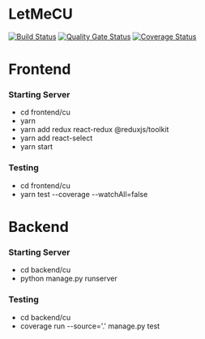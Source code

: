 # LetMeCU

[![Build Status](https://app.travis-ci.com/swsnu/swppfall2022-team19.svg?branch=main)](https://app.travis-ci.com/swsnu/swppfall2022-team19)
[![Quality Gate Status](https://sonarcloud.io/api/project_badges/measure?project=swsnu_swppfall2022-team19&metric=alert_status)](https://sonarcloud.io/summary/new_code?id=swsnu_swppfall2022-team19)
[![Coverage Status](https://coveralls.io/repos/github/swsnu/swppfall2022-team19/badge.svg?branch=main)](https://coveralls.io/github/swsnu/swppfall2022-team19?branch=main)

# Frontend
### Starting Server
- cd frontend/cu
- yarn
- yarn add redux react-redux @reduxjs/toolkit
- yarn add react-select
- yarn start
### Testing
- cd frontend/cu
- yarn test --coverage --watchAll=false


# Backend
### Starting Server
- cd backend/cu
- python manage.py runserver
### Testing
- cd backend/cu
- coverage run --source='.' manage.py test

